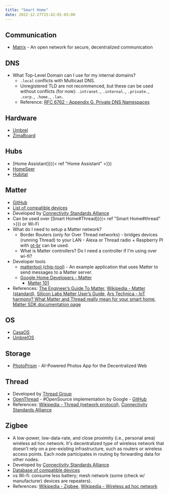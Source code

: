 ```yaml
---
title: "Smart Home"
date: 2022-12-27T15:42:01-03:00
---
```

## Communication
- [Matrix](https://matrix.org/) - An open network for secure, decentralized communication

## DNS
- What Top-Level Domain can I use for my internal domains?
	- `.local` conflicts with Multicast DNS. 
	- Unregistered TLD are not recommenced, but these can be used without conflicts (for now): `.intranet.`, `.internal.`, `.private.`, `.corp.`, `.home.`, `.lan.`
	- Reference: [RFC 6762 - Appendix G.  Private DNS Namespaces](https://datatracker.ietf.org/doc/html/rfc6762#appendix-G)

## Hardware
- [Umbrel](https://umbrel.com)
- [ZimaBoard](https://www.zimaspace.com/)

## Hubs
- [Home Assistant]({{< ref "Home Assistant" >}})
- [HomeSeer](https://homeseer.com/)
- [Hubitat](https://hubitat.com/)

## Matter
- [GitHub](https://github.com/project-chip/connectedhomeip/)
- [List of compatible devices](https://www.matterdatabase.com/)
- Developed by [Connectivity Standards Alliance](https://csa-iot.org/)
- Can be used over [Smart Home#Thread]({{< ref "Smart Home#thread" >}}) or Wi-Fi
- What do I need to setup a Matter network?
	- Border Routers (only for Over Thread networks) - bridges devices (running Thread) to your LAN - Alexa or Thread radio + Raspberry PI with [ot-br](https://github.com/openthread/ot-br-posix) can be used.
	- What is Matter controllers? Do I need a controller if I'm using over wi-fi?
- Developer tools
	- [mattertool (chip-tool)](https://github.com/project-chip/connectedhomeip/tree/master/examples/chip-tool) - An example application that uses Matter to send messages to a Matter server.
	- [Google Home Developers - Matter](https://developers.home.google.com/matter)
		- [Matter 101](https://developers.home.google.com/matter/overview)
- References: [The Engineer’s Guide To Matter](https://www.ovyl.io/blog-posts/matter-smart-home), [Wikipedia - Matter (standard)](https://en.wikipedia.org/wiki/Matter_(standard)),  [Silicon Labs Matter User’s Guide](https://siliconlabs.github.io/matter/latest/OVERVIEW.html), [Ars Technica - IoT harmony? What Matter and Thread really mean for your smart home](https://arstechnica.com/gadgets/2022/10/matter-and-thread-could-fix-smart-home-compatibility-but-dont-get-excited-yet/), [Matter SDK documentation page](https://project-chip.github.io/connectedhomeip-doc/index.html)


## OS
- [CasaOS](https://github.com/IceWhaleTech/CasaOS)
- [UmbrelOS](https://umbrel.com/#umbrelos)

## Storage
- [PhotoPrism](https://www.photoprism.app/) - AI-Powered Photos App for the Decentralized Web

## Thread
- Developed by [Thread Group](https://threadgroup.org/)
- [OpenThread](https://openthread.io/) - #OpenSource implementation by Google - [GitHub](https://github.com/openthread/openthread)
- References: [Wikipedia - Thread (network protocol)](https://en.wikipedia.org/wiki/Thread_(network_protocol)), [Connectivity Standards Alliance](https://csa-iot.org/)

## Zigbee
- A low-power, low-data-rate, and close proximity (i.e., personal area) wireless ad hoc network. It's decentralized type of wireless network that doesn't rely on a pre-existing infrastructure, such as routers or wireless access points. Each node participates in routing by forwarding data for other nodes.
- Developed by [Connectivity Standards Alliance](https://csa-iot.org/)
- [Database of compatible devices](https://zigbee.blakadder.com/)
- vs Wi-fi: consume less battery; mesh network (some (check w/ manufacturer) devices are repeaters).
- References: [Wikipedia - Zigbee](https://en.wikipedia.org/wiki/Zigbee), [Wikipedia - Wireless ad hoc network](https://en.wikipedia.org/wiki/Wireless_ad_hoc_network)